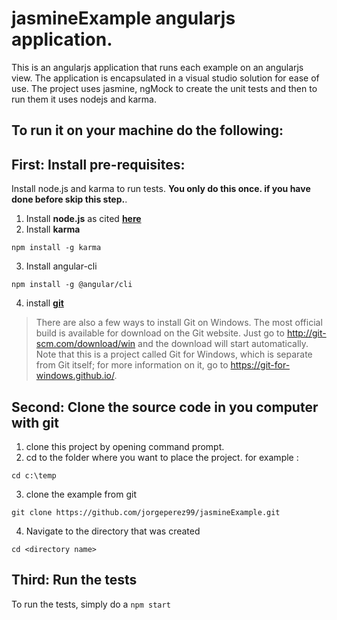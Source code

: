 # jasmineExample angularjs application.
This is an angularjs application that runs each example on an angularjs view.  The application is encapsulated in a visual studio solution for ease of use.  The project uses jasmine, ngMock to create the unit tests and then to run them it uses nodejs and karma. 

## To run it on your machine do the following:

## First: Install pre-requisites:
Install node.js and karma to run tests.  **You only do this once. if you have done before skip this step.**.  
1. Install **node.js** as cited **[here](http://blog.teamtreehouse.com/install-node-js-npm-windows)**
2. Install **karma**
```
npm install -g karma
```
3. Install angular-cli
```
npm install -g @angular/cli
```
4. install **[git](https://git-scm.com/book/en/v2/Getting-Started-Installing-Git)**

> There are also a few ways to install Git on Windows. The most official build is available for download on the Git website. Just go to http://git-scm.com/download/win and the download will start automatically. Note that this is a project called Git for Windows, which is separate from Git itself; for more information on it, go to https://git-for-windows.github.io/.

## Second: Clone the source code in you computer with git
1. clone this project by opening command prompt.
2. cd to the folder where you want to place the project. for example :
```
cd c:\temp
```
3. clone the example from git
```
git clone https://github.com/jorgeperez99/jasmineExample.git
```
4. Navigate to the directory that was created
```
cd <directory name>
```
## Third: Run the tests
To run the tests, simply do a `npm start`
